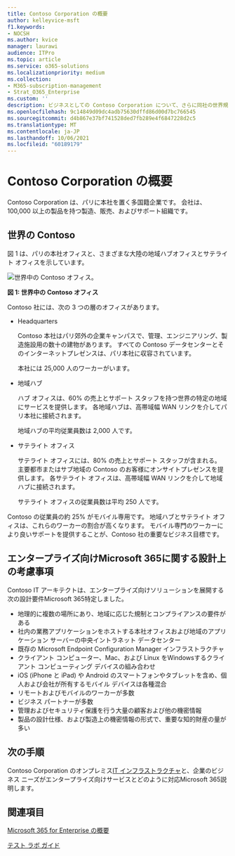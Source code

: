 ```yaml
---
title: Contoso Corporation の概要
author: kelleyvice-msft
f1.keywords:
- NOCSH
ms.author: kvice
manager: laurawi
audience: ITPro
ms.topic: article
ms.service: o365-solutions
ms.localizationpriority: medium
ms.collection:
- M365-subscription-management
- Strat_O365_Enterprise
ms.custom: ''
description: ビジネスとしての Contoso Corporation について、さらに同社の世界規模のオフィスの階層構造について説明します。
ms.openlocfilehash: 9c14849d09dc4adb75630dffd86d00d7bc766545
ms.sourcegitcommit: d4b867e37bf741528ded7fb289e4f6847228d2c5
ms.translationtype: MT
ms.contentlocale: ja-JP
ms.lasthandoff: 10/06/2021
ms.locfileid: "60189179"
---
```

# <a name="overview-of-contoso-corporation"></a>Contoso Corporation の概要

Contoso Corporation は、パリに本社を置く多国籍企業です。 会社は、100,000 以上の製品を持つ製造、販売、およびサポート組織です。

## <a name="contoso-around-the-world"></a>世界の Contoso

図 1 は、パリの本社オフィスと、さまざまな大陸の地域ハブオフィスとサテライト オフィスを示しています。

![世界中の Contoso オフィス。](../media/contoso-overview/contoso-overview-fig1.png)

**図 1: 世界中の Contoso オフィス**
 
Contoso 社には、次の 3 つの層のオフィスがあります。

- Headquarters

  Contoso 本社はパリ郊外の企業キャンパスで、管理、エンジニアリング、製造施設用の数十の建物があります。 すべての Contoso データセンターとそのインターネットプレゼンスは、パリ本社に収容されています。

  本社には 25,000 人のワーカーがいます。

- 地域ハブ

  ハブ オフィスは、60% の売上とサポート スタッフを持つ世界の特定の地域にサービスを提供します。 各地域ハブは、高帯域幅 WAN リンクを介してパリ本社に接続されます。

  地域ハブの平均従業員数は 2,000 人です。

- サテライト オフィス

  サテライト オフィスには、80% の売上とサポート スタッフが含まれる。 主要都市またはサブ地域の Contoso のお客様にオンサイトプレゼンスを提供します。 各サテライト オフィスは、高帯域幅 WAN リンクを介して地域ハブに接続されます。

  サテライト オフィスの従業員数は平均 250 人です。

Contoso の従業員の約 25% がモバイル専用です。 地域ハブとサテライト オフィスは、これらのワーカーの割合が高くなります。 モバイル専門のワーカーにより良いサポートを提供することが、Contoso 社の重要なビジネス目標です。

## <a name="design-considerations-for-microsoft-365-for-enterprise"></a>エンタープライズ向けMicrosoft 365に関する設計上の考慮事項

Contoso IT アーキテクトは、エンタープライズ向けソリューションを展開する次の設計要件Microsoft 365特定しました。

- 地理的に複数の場所にあり、地域に応じた規制とコンプライアンスの要件がある
- 社内の業務アプリケーションをホストする本社オフィスおよび地域のアプリケーション サーバーの中央イントラネット データセンター
- 既存の Microsoft Endpoint Configuration Manager インフラストラクチャ
- クライアント コンピューター、Mac、および Linux をWindowsするクライアント コンピューティング デバイスの組み合わせ
- iOS (iPhone と iPad) や Android のスマートフォンやタブレットを含め、個人および会社が所有するモバイル デバイスは各種混合
- リモートおよびモバイルのワーカーが多数
- ビジネス パートナーが多数
- 管理およびセキュリティ保護を行う大量の顧客および他の機密情報
- 製品の設計仕様、および製造上の機密情報の形式で、重要な知的財産の量が多い

## <a name="next-step"></a>次の手順

Contoso Corporation のオンプレミス[IT インフラストラクチャ](contoso-infra-needs.md)と、企業のビジネス ニーズがエンタープライズ向けサービスとどのように対応Microsoft 365説明します。

## <a name="see-also"></a>関連項目

[Microsoft 365 for Enterprise の概要](microsoft-365-overview.md)

[テスト ラボ ガイド](m365-enterprise-test-lab-guides.md)
